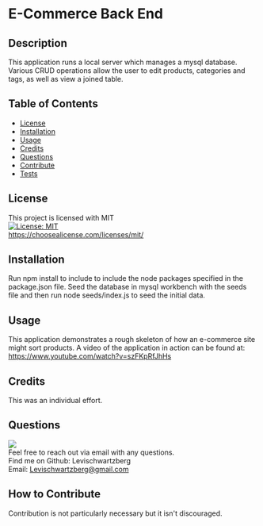 # E-Commerce Back End

## Description
This application runs a local server which manages a mysql database. Various CRUD operations allow the user to edit products, categories and tags, as well as view a joined table.

## Table of Contents
- [License](#license)
- [Installation](#installation)
- [Usage](#usage)
- [Credits](#credits)
- [Questions](#questions)
- [Contribute](#how-to-contribute)
- [Tests](#tests)
## License
This project is licensed with MIT <br>
[![License: MIT](https://img.shields.io/badge/License-MIT-yellow.svg)](https://opensource.org/licenses/MIT) <br>
https://choosealicense.com/licenses/mit/
## Installation
Run npm install to include to include the node packages specified in the package.json file. Seed the database in mysql workbench with the seeds file and then run node seeds/index.js to seed the initial data.
## Usage
This application demonstrates a rough skeleton of how an e-commerce site might sort products. 
A video of the application in action can be found at: https://www.youtube.com/watch?v=szFKpRfJhHs
## Credits
This was an individual effort.
## Questions
[<img src="https://img.shields.io/badge/LeviSchwartzberg-Developer-green">](https://shields.io/) <br>
Feel free to reach out via email with any questions. <br>
Find me on Github: Levischwartzberg <br>
Email: Levischwartzberg@gmail.com
## How to Contribute
Contribution is not particularly necessary but it isn't discouraged.
